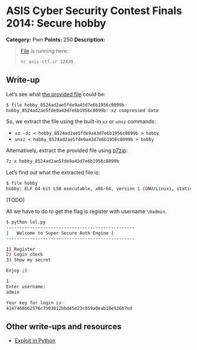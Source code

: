 # ASIS Cyber Security Contest Finals 2014: Secure hobby

**Category:** Pwn
**Points:** 250
**Description:**

> [File](hobby_8524ad2ae5fde9a43d7e6b1956c8099b) is running here:
>
> ```bash
> nc asis-ctf.ir 12439
> ```

## Write-up

Let’s see what [the provided file](hobby_8524ad2ae5fde9a43d7e6b1956c8099b) could be:

```bash
$ file hobby_8524ad2ae5fde9a43d7e6b1956c8099b
hobby_8524ad2ae5fde9a43d7e6b1956c8099b: xz compressed data
```

So, we extract the file using the built-in `xz` or `unxz` commands:

* `xz -dc < hobby_8524ad2ae5fde9a43d7e6b1956c8099b > hobby`
* `unxz < hobby_8524ad2ae5fde9a43d7e6b1956c8099b > hobby`

Alternatively, extract the provided file using [p7zip](http://p7zip.sourceforge.net/):

```bash
7z x hobby_8524ad2ae5fde9a43d7e6b1956c8099b
```

Let’s find out what the extracted file is:

```bash
$ file hobby
hobby: ELF 64-bit LSB executable, x86-64, version 1 (GNU/Linux), statically linked, stripped
```

(TODO)

All we have to do to get the flag is register with username `\0admin`.

```bash
$ python lol.py
-------------------------------------------------
|   Welcome to Super Secure Auth Engine |
-------------------------------------------------

1) Register
2) Login check
3) Show my secret

Enjoy ;)

1
Enter username:
admin

Your key for login is:
4147466b62576c7503812bbd45e23c059a0eab18e936b7ed
```

## Other write-ups and resources

* [Exploit in Python](http://pastebin.com/b2QVFK2U)
